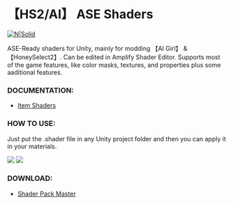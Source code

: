 # 【HS2/AI】 ASE Shaders
[![N|Solid](http://amplify.pt/wp-content/uploads/2016/08/icon_precise_v1_90.png)](http://amplify.pt/unity/amplify-shader-editor/)

ASE-Ready shaders for Unity, mainly for modding 【AI Girl】 & 【HoneySelect2】. Can be edited in Amplify Shader Editor. Supports most of the game features, like color masks, textures, and properties plus some aaditional features.

### DOCUMENTATION:
- [Item Shaders](https://github.com/Hanmen-lab/HS2-AI-ASE-Shaders/blob/master/Docs/Hanmen%20Item%20DOCUMENTATION.md)


### HOW TO USE:

Just put the .shader file in any Unity project folder and then you can apply it in your materials.

![](https://github.com/Hanmen-lab/HS2-AI-ASE-Shaders/blob/master/3.png)
![](https://github.com/Hanmen-lab/HS2-AI-ASE-Shaders/blob/master/2.png)

### DOWNLOAD:
- [Shader Pack Master](https://github.com/Hanmen-lab/HS2-AI-ASE-Shaders/archive/master.zip)
